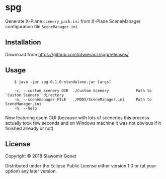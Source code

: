 # spg

Generate X-Plane `scenery_pack.ini` from X-Plane SceneManager configuration file `SceneManager.ini` 

## Installation

Download from https://github.com/otwieracz/spg/releases/

## Usage

```
    $ java -jar spg-0.1.0-standalone.jar [args]

    -c, --custom_scenery DIR  ./Custom Scenery            Path to `Custom Scenery` directory
    -m, --scenemanager FILE   ./MODS/SceneManager.ini     Path to SceneManager.ini
    -h, --help
```

Now featuring osom GUI (because with lots of sceneries this process actually took few seconds and on Windows machine it was not obvious if it finished already or not)

## License

Copyright © 2018 Slawomir Gonet

Distributed under the Eclipse Public License either version 1.0 or (at
your option) any later version.
